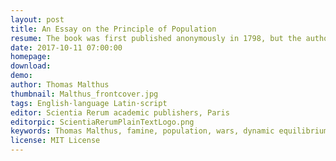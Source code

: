 ```yaml
---
layout: post
title: An Essay on the Principle of Population
resume: The book was first published anonymously in 1798, but the author was soon identified as Thomas Robert Malthus. The book predicts a grim future, as population would increase geometrically, doubling every 25 years, but food production would only grow arithmetically, which would result in famine and starvation, unless births were controlled. While it is not the first book on population, it was revised for over 28 years and has been acknowledged as the most influential work of its era. Malthus's book fuelled debate about the size of the population in the Kingdom of Great Britain and contributed to the passing of the Census Act 1800. This Act enabled the holding of a national census in England, Wales and Scotland, starting in 1801 and continuing every ten years to the present. The book's 6th edition (1826) was independently cited as a key influence by both Charles Darwin and Alfred Russel Wallace in developing the theory of natural selection.
date: 2017-10-11 07:00:00
homepage: 
download: 
demo: 
author: Thomas Malthus
thumbnail: Malthus_frontcover.jpg
tags: English·language Latin·script
editor: Scientia Rerum academic publishers, Paris
editorpic: ScientiaRerumPlainTextLogo.png
keywords: Thomas Malthus, famine, population, wars, dynamic equilibrium, physics of complex systems
license: MIT License
---
```

